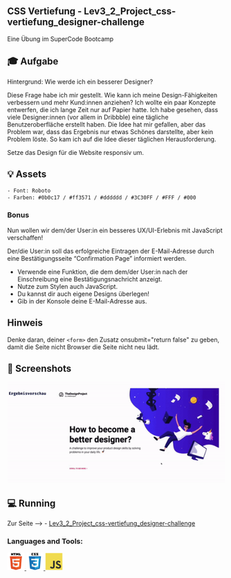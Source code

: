 ## CSS Vertiefung - Lev3_2_Project_css-vertiefung_designer-challenge

Eine Übung im SuperCode Bootcamp

## 🎓 Aufgabe

Hintergrund: Wie werde ich ein besserer Designer?

Diese Frage habe ich mir gestellt. Wie kann ich meine Design-Fähigkeiten verbessern und mehr Kund:innen anziehen? Ich wollte ein paar Konzepte entwerfen, die ich lange Zeit nur auf Papier hatte. Ich habe gesehen, dass viele Designer:innen (vor allem in Dribbble) eine tägliche Benutzeroberfläche erstellt haben. Die Idee hat mir gefallen, aber das Problem war, dass das Ergebnis nur etwas Schönes darstellte, aber kein Problem löste. So kam ich auf die Idee dieser täglichen Herausforderung.

Setze das Design für die Website responsiv um.

## 💡 Assets

```
- Font: Roboto
- Farben: #0b0c17 / #ff3571 / #dddddd / #3C30FF / #FFF / #000

```

### Bonus

Nun wollen wir dem/der User:in ein besseres UX/UI-Erlebnis mit JavaScript verschaffen!

Der/die User:in soll das erfolgreiche Eintragen der E-Mail-Adresse durch eine Bestätigungsseite “Confirmation Page” informiert werden.

- Verwende eine Funktion, die dem dem/der User:in nach der Einschreibung eine Bestätigungsnachricht anzeigt.
- Nutze zum Stylen auch JavaScript.
- Du kannst dir auch eigene Designs überlegen!
- Gib in der Konsole deine E-Mail-Adresse aus.

## Hinweis

Denke daran, deiner `<form>` den Zusatz onsubmit="return false" zu geben, damit die Seite nicht Browser die Seite nicht neu lädt.

## 📸 Screenshots

![App Screenshot](assets/img/screen.gif)

## 💻 Running

Zur Seite —> - [Lev3_2_Project_css-vertiefung_designer-challenge](https://mukkez.github.io/Bootcamp/tasks/Day_42/Lev3_2_Project_css-vertiefung_designer-challenge/)

<p align="left">
</p>

<h3 align="left">Languages and Tools:</h3>
<p align="left"> <a href="https://www.w3schools.com/html/" target="_blank" rel="noreferrer"> <img src="https://raw.githubusercontent.com/devicons/devicon/master/icons/html5/html5-original-wordmark.svg" alt="html5" width="40" height="40"/> </a>
<a href="https://www.w3schools.com/css/" target="_blank" rel="noreferrer"> <img src="https://raw.githubusercontent.com/devicons/devicon/master/icons/css3/css3-original-wordmark.svg" alt="css3" width="40" height="40"/> </a> 
<a href="https://www.w3schools.com/css/" target="_blank" rel="noreferrer"> <img src="https://raw.githubusercontent.com/devicons/devicon/master/icons/javascript/javascript-original.svg" alt="css3" width="40" height="40"/> </a> </p>
